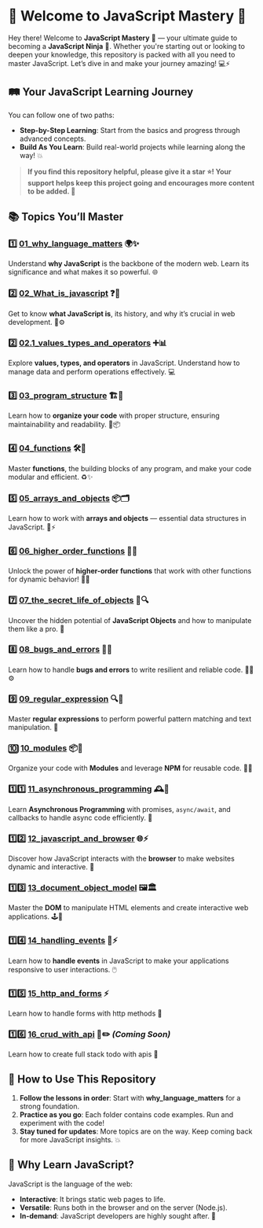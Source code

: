 # 🎉 Welcome to **JavaScript Mastery** 🚀

Hey there! Welcome to **JavaScript Mastery** 🌟 — your ultimate guide to becoming a **JavaScript Ninja** 🥷. Whether you're starting out or looking to deepen your knowledge, this repository is packed with all you need to master JavaScript. Let’s dive in and make your journey amazing! 💻⚡
## 🛤️ Your JavaScript Learning Journey

You can follow one of two paths:
- **Step-by-Step Learning**: Start from the basics and progress through advanced concepts.
- **Build As You Learn**: Build real-world projects while learning along the way! 💥
  
>**If you find this repository helpful, please give it a star ⭐! Your support helps keep this project going and encourages more content to be added. 🌟**

## 📚 Topics You’ll Master

### 1️⃣ **[01_why_language_matters](01_why_language_matters/)** 🌍✨  
Understand **why JavaScript** is the backbone of the modern web. Learn its significance and what makes it so powerful. 🌐

### 2️⃣ **[02_What_is_javascript](02_What_is_javascript/)** ❓🤔  
Get to know **what JavaScript is**, its history, and why it’s crucial in web development. 📜⚙️

### 2️⃣ **[02.1_values_types_and_operators](02.1_values_types_and_operators/)** ➕📊  
Explore **values, types, and operators** in JavaScript. Understand how to manage data and perform operations effectively. 💻

### 3️⃣ **[03_program_structure](03_program_structure/)** 🏗️📐  
Learn how to **organize your code** with proper structure, ensuring maintainability and readability. 🧼📦

### 4️⃣ **[04_functions](04_functions/)** 🛠️🔮  
Master **functions**, the building blocks of any program, and make your code modular and efficient. ♻️✨

### 5️⃣ **[05_arrays_and_objects](05_arrays_and_objects/)** 📦🗂️  
Learn how to work with **arrays and objects** — essential data structures in JavaScript. 🚀⚡

### 6️⃣ **[06_higher_order_functions](06_higher_order_functions/)** 🔄🤯  
Unlock the power of **higher-order functions** that work with other functions for dynamic behavior! 🎩✨

### 7️⃣ **[07_the_secret_life_of_objects](07_the_secret_life_of_objects/)** 🤫🔍  
Uncover the hidden potential of **JavaScript Objects** and how to manipulate them like a pro. 🧠

### 8️⃣ **[08_bugs_and_errors](08_bugs_and_errors/)** 🐞🧯  
Learn how to handle **bugs and errors** to write resilient and reliable code. 🧑‍🔧⚙️

### 9️⃣ **[09_regular_expression](09_regular_expression/)** 🔍🧩  
Master **regular expressions** to perform powerful pattern matching and text manipulation. 🔮

### 🔟 **[10_modules](10_modules/)** 📦🔌  
Organize your code with **Modules** and leverage **NPM** for reusable code. 🧩✨

### 1️⃣1️⃣ **[11_asynchronous_programming](11_asynchronous_programming/)** 🕰️🔄  
Learn **Asynchronous Programming** with promises, `async/await`, and callbacks to handle async code efficiently. 📅

### 1️⃣2️⃣ **[12_javascript_and_browser](12_javascript_and_browser/)** 🌐⚡  
Discover how JavaScript interacts with the **browser** to make websites dynamic and interactive. 🌈

### 1️⃣3️⃣ **[13_document_object_model](13_document_object_model/)** 🖼️🏛️  
Master the **DOM** to manipulate HTML elements and create interactive web applications. 🕹️📜

### 1️⃣4️⃣ **[14_handling_events](14_handling_events/)** 🎉⚡  
Learn how to **handle events** in JavaScript to make your applications responsive to user interactions. 🖱️

### 1️⃣5️⃣ **[15_http_and_forms](15_http_and_forms/)** ⚡ 
Learn how to handle forms with http methods 📝

### 1️⃣6️⃣ **[16_crud_with_api](16_crud_with_api/)** 📝✏️ *(Coming Soon)*  
Learn how to create full stack todo with apis 📝

## 🎯 How to Use This Repository

1. **Follow the lessons in order**: Start with **why_language_matters** for a strong foundation.
2. **Practice as you go**: Each folder contains code examples. Run and experiment with the code!
3. **Stay tuned for updates**: More topics are on the way. Keep coming back for more JavaScript insights. 💥

## 🌟 Why Learn JavaScript?

JavaScript is the language of the web:
- **Interactive**: It brings static web pages to life.
- **Versatile**: Runs both in the browser and on the server (Node.js).
- **In-demand**: JavaScript developers are highly sought after. 🚀


